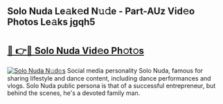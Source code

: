 ## Solo Nuda Le𝚊k𝚎d N𝚞𝚍e - Part-AUz Vid𝚎o Photos Le𝚊ks jgqh5

# <h2><a href="http://fbb9i75.evod.top/?m=Solo+Nuda">🔗 👉🔴 Solo Nuda Vid𝚎o Ph𝚘t𝚘s</a></h2>

[![Solo Nuda N𝚞d𝚎s](https://i.imgur.com/8V9OHl7.gif)](http://fbb9i75.evod.top/?m=Solo+Nuda)
Social media personality Solo Nuda, famous for sharing lifestyle and dance content, including dance performances and vlogs. Solo Nuda public persona is that of a successful entrepreneur, but behind the scenes, he's a devoted family man. 
